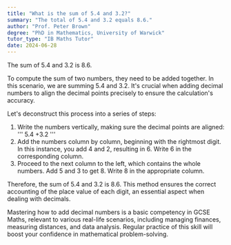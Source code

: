 ```yaml
---
title: "What is the sum of 5.4 and 3.2?"
summary: "The total of 5.4 and 3.2 equals 8.6."
author: "Prof. Peter Brown"
degree: "PhD in Mathematics, University of Warwick"
tutor_type: "IB Maths Tutor"
date: 2024-06-28
---
```


The sum of $5.4$ and $3.2$ is $8.6$.

To compute the sum of two numbers, they need to be added together. In this scenario, we are summing $5.4$ and $3.2$. It's crucial when adding decimal numbers to align the decimal points precisely to ensure the calculation's accuracy.

Let's deconstruct this process into a series of steps:

1. Write the numbers vertically, making sure the decimal points are aligned:
'''
$5.4$
$+ 3.2$
'''
2. Add the numbers column by column, beginning with the rightmost digit. In this instance, you add $4$ and $2$, resulting in $6$. Write $6$ in the corresponding column.
3. Proceed to the next column to the left, which contains the whole numbers. Add $5$ and $3$ to get $8$. Write $8$ in the appropriate column.

Therefore, the sum of $5.4$ and $3.2$ is $8.6$. This method ensures the correct accounting of the place value of each digit, an essential aspect when dealing with decimals.

Mastering how to add decimal numbers is a basic competency in GCSE Maths, relevant to various real-life scenarios, including managing finances, measuring distances, and data analysis. Regular practice of this skill will boost your confidence in mathematical problem-solving.
    